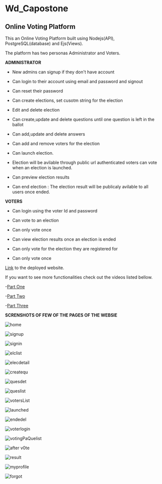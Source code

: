 # Wd_Capostone
## Online Voting Platform ##
This an Online Voting Platform built using Nodejs(API), PostgreSQL(database) and Ejs(Views).

The platform has two personas Administrator and Voters.

**ADMINISTRATOR**

- New admins can signup if they don't have account

- Can login to their account using email and password and signout

- Can reset their password

- Can create elections, set cusotm string for the election

- Edit and delete election

- Can create,update and delete questions until one question is left in the ballot

- Can add,update and delete answers 

- Can add and remove voters for the election

- Can launch election. 

- Election will be avilable through public url authenticated voters can vote when an election is launched.

- Can preview election results

- Can end election : The election result will be publicaly avilable to all users once ended.

**VOTERS**

- Can login using the voter Id and password

- Can vote to an election

- Can only vote once

- Can view election results once an election is ended

- Can only vote for the election they are registered for

- Can only vote once

[Link](https://online-election.onrender.com) to the deployed website.

If you want to see more functionalities check out the videos listed bellow.

-[Part One](https://www.loom.com/share/8cf420705f604749914bb00859fdc75e)

-[Part Two](https://www.loom.com/share/8f132b82efcb44c7933e83887f8a2e39)

-[Part Three](https://www.loom.com/share/48acb3e678a04523b4af68f8163b3119)

**SCRENSHOTS OF FEW OF THE PAGES OF THE WEBSIE**

![home](https://user-images.githubusercontent.com/54357776/214053655-f7b96ed0-82da-4b7b-863f-e74285c7680e.png)

![signup](https://user-images.githubusercontent.com/54357776/214053691-4148be1a-eabd-4671-8d1a-75a8432f1605.png)

![signin](https://user-images.githubusercontent.com/54357776/214053682-06b9fe2e-0723-4a83-8154-81a704cb51ae.png)

![elclist](https://user-images.githubusercontent.com/54357776/214053642-864887be-8ce7-4184-b89e-2b5123fc6e6f.png)

![elecdetail](https://user-images.githubusercontent.com/54357776/214053648-b9da2a8b-0d05-47fc-91d6-89ceaa76fd6c.png)

![createqu](https://user-images.githubusercontent.com/54357776/214053620-a69c78d4-5fde-4a1f-82e1-27727f4d716a.png)

![quesdet](https://user-images.githubusercontent.com/54357776/214053670-a9b4922c-7406-49c4-b6c3-2902231f9700.png)

![queslist](https://user-images.githubusercontent.com/54357776/214053673-36a59484-a880-4c4d-84b4-7e98239544e5.png)

![votersList](https://user-images.githubusercontent.com/54357776/214053697-49c5bfe4-2dd7-456e-b155-dbbf57afb1a5.png)

![launched](https://user-images.githubusercontent.com/54357776/214053657-2efc8e33-9080-42b0-8035-3818013bd82f.png)

![endedel](https://user-images.githubusercontent.com/54357776/214053651-70b6749e-5194-48d1-8f3c-9621e5d2b830.png)

![voterlogin](https://user-images.githubusercontent.com/54357776/214053695-ae742a25-788e-40fa-ab72-96b7f14d657b.png)

![votingPaQuelist](https://user-images.githubusercontent.com/54357776/214053700-f5a830ef-4515-48ce-b90e-f7d169202cc4.png)

![after v0te](https://user-images.githubusercontent.com/54357776/214053705-6fbc0848-1e77-4620-9e84-dfb5d6311fd5.png)

![result](https://user-images.githubusercontent.com/54357776/214053679-3ee20d3a-264e-49f6-bd94-8bcec2a664b5.png)

![myprofile](https://user-images.githubusercontent.com/54357776/214053663-14c9a945-1710-42c1-abe4-7d5217f2d898.png)

![forgot](https://user-images.githubusercontent.com/54357776/214055920-49fd4af0-176c-4dac-a32f-53327f7730df.png)







